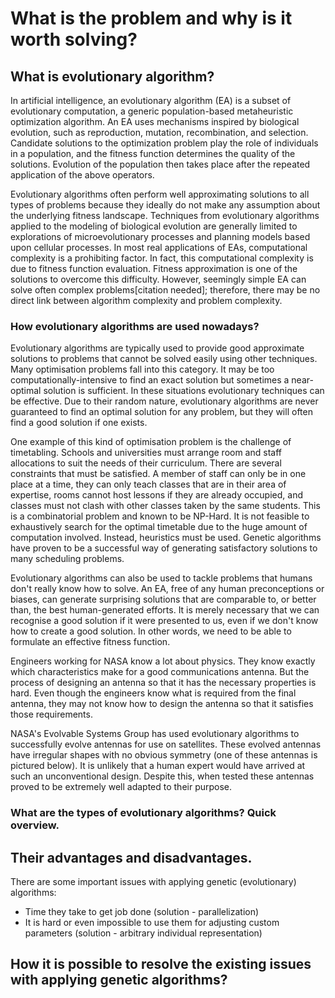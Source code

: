 # What is the problem and why is it worth solving?

[comment]: # (ToDo - take a look in some fancy book)
## What is evolutionary algorithm?

[comment]: # (Shamelessly taken from wiki)

In artificial intelligence, an evolutionary algorithm (EA) is a subset of evolutionary computation, a generic population-based metaheuristic optimization algorithm. An EA uses mechanisms inspired by biological evolution, such as reproduction, mutation, recombination, and selection. Candidate solutions to the optimization problem play the role of individuals in a population, and the fitness function determines the quality of the solutions. Evolution of the population then takes place after the repeated application of the above operators.

Evolutionary algorithms often perform well approximating solutions to all types of problems because they ideally do not make any assumption about the underlying fitness landscape. Techniques from evolutionary algorithms applied to the modeling of biological evolution are generally limited to explorations of microevolutionary processes and planning models based upon cellular processes. In most real applications of EAs, computational complexity is a prohibiting factor. In fact, this computational complexity is due to fitness function evaluation. Fitness approximation is one of the solutions to overcome this difficulty. However, seemingly simple EA can solve often complex problems[citation needed]; therefore, there may be no direct link between algorithm complexity and problem complexity.

### How evolutionary algorithms are used nowadays?

[comment]: # (Shamelessly taken from wiki)

Evolutionary algorithms are typically used to provide good approximate solutions to problems that cannot be solved easily using other techniques. Many optimisation problems fall into this category. It may be too computationally-intensive to find an exact solution but sometimes a near-optimal solution is sufficient. In these situations evolutionary techniques can be effective. Due to their random nature, evolutionary algorithms are never guaranteed to find an optimal solution for any problem, but they will often find a good solution if one exists.

One example of this kind of optimisation problem is the challenge of timetabling. Schools and universities must arrange room and staff allocations to suit the needs of their curriculum. There are several constraints that must be satisfied. A member of staff can only be in one place at a time, they can only teach classes that are in their area of expertise, rooms cannot host lessons if they are already occupied, and classes must not clash with other classes taken by the same students. This is a combinatorial problem and known to be NP-Hard. It is not feasible to exhaustively search for the optimal timetable due to the huge amount of computation involved. Instead, heuristics must be used. Genetic algorithms have proven to be a successful way of generating satisfactory solutions to many scheduling problems.

Evolutionary algorithms can also be used to tackle problems that humans don't really know how to solve. An EA, free of any human preconceptions or biases, can generate surprising solutions that are comparable to, or better than, the best human-generated efforts. It is merely necessary that we can recognise a good solution if it were presented to us, even if we don't know how to create a good solution. In other words, we need to be able to formulate an effective fitness function.

Engineers working for NASA know a lot about physics. They know exactly which characteristics make for a good communications antenna. But the process of designing an antenna so that it has the necessary properties is hard. Even though the engineers know what is required from the final antenna, they may not know how to design the antenna so that it satisfies those requirements.

NASA's Evolvable Systems Group has used evolutionary algorithms to successfully evolve antennas for use on satellites. These evolved antennas have irregular shapes with no obvious symmetry (one of these antennas is pictured below). It is unlikely that a human expert would have arrived at such an unconventional design. Despite this, when tested these antennas proved to be extremely well adapted to their purpose.

### What are the types of evolutionary algorithms? Quick overview.

## Their advantages and disadvantages.

There are some important issues with applying genetic (evolutionary) algorithms: 
+ Time they take to get job done (solution - parallelization)
+ It is hard or even impossible to use them for adjusting custom parameters (solution - arbitrary individual representation)

## How it is possible to resolve the existing issues with applying genetic algorithms?




